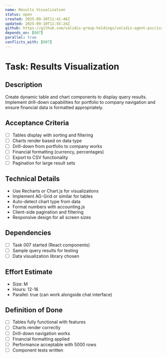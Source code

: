 ```yaml
---
name: Results Visualization
status: open
created: 2025-09-10T11:41:46Z
updated: 2025-09-10T11:55:24Z
github: https://github.com/validis-group-holdings/validis-agent-psc/issues/27
depends_on: [007]
parallel: true
conflicts_with: [007]
---
```


# Task: Results Visualization

## Description
Create dynamic table and chart components to display query results. Implement drill-down capabilities for portfolio to company navigation and ensure financial data is formatted appropriately.

## Acceptance Criteria
- [ ] Tables display with sorting and filtering
- [ ] Charts render based on data type
- [ ] Drill-down from portfolio to company works
- [ ] Financial formatting (currency, percentages)
- [ ] Export to CSV functionality
- [ ] Pagination for large result sets

## Technical Details
- Use Recharts or Chart.js for visualizations
- Implement AG-Grid or similar for tables
- Auto-detect chart type from data
- Format numbers with accounting.js
- Client-side pagination and filtering
- Responsive design for all screen sizes

## Dependencies
- [ ] Task 007 started (React components)
- [ ] Sample query results for testing
- [ ] Data visualization library chosen

## Effort Estimate
- Size: M
- Hours: 12-16
- Parallel: true (can work alongside chat interface)

## Definition of Done
- [ ] Tables fully functional with features
- [ ] Charts render correctly
- [ ] Drill-down navigation works
- [ ] Financial formatting applied
- [ ] Performance acceptable with 5000 rows
- [ ] Component tests written
